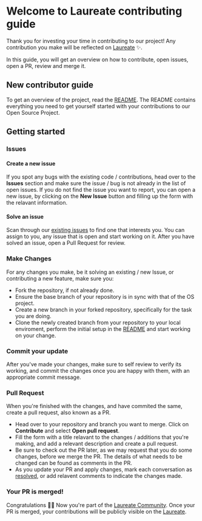 # Welcome to Laureate contributing guide <!-- omit in toc -->

Thank you for investing your time in contributing to our project! Any contribution you make will be reflected on [Laureate](https://laureate.netlify.app/) :sparkles:. 

In this guide, you will get an overview on how to contribute, open issues, open a PR, review and merge it.


## New contributor guide

To get an overview of the project, read the [README](README.md). The README contains everything you need to get yourself started with your contributions to our Open Source Project.


## Getting started

### Issues

#### Create a new issue

If you spot any bugs with the existing code / contributions, head over to the **Issues** section and make sure the issue / bug is not already in the list of open issues. If you do not find the issue you want to report, you can open a new issue, by clicking on the **New Issue** button and filling up the form with the relavant information.

#### Solve an issue

Scan through our [existing issues](https://github.com/subhoghoshX/laureate/issues) to find one that interests you. You can assign to you, any issue that is open and start working on it.
After you have solved an issue, open a Pull Request for review.

### Make Changes

For any changes you make, be it solving an existing / new Issue, or contributing a new feature, make sure you:
- Fork the repository, if not already done.
- Ensure the base branch of your repository is in sync with that of the OS project.
- Create a new branch in your forked repository, specifically for the task you are doing.
- Clone the newly created branch from your repository to your local enviroment, perform the initial setup in the [README](README.md) and start working on your change.

### Commit your update

After you've made your changes, make sure to self review to verify its working, and commit the changes once you are happy with them, with an appropriate commit message.

### Pull Request

When you're finished with the changes, and have commited the same, create a pull request, also known as a PR.
- Head over to your repository and branch you want to merge. Click on **Contribute** and select **Open pull request**.
- Fill the form with a title relavant to the changes / additions that you're making, and add a relevant description and create a pull request.
- Be sure to check out the PR later, as we may request that you do some changes, before we merge the PR. The details of what needs to be changed can be found as comments in the PR.
- As you update your PR and apply changes, mark each conversation as [resolved](https://docs.github.com/en/github/collaborating-with-issues-and-pull-requests/commenting-on-a-pull-request#resolving-conversations), or add relavent comments to indicate the changes made.

### Your PR is merged!

Congratulations :tada::tada: Now you're part of the [Laureate Community](https://github.com/subhoghoshX/laureate/). Once your PR is merged, your contributions will be publicly visible on the [Laureate](https://laureate.netlify.app/).
